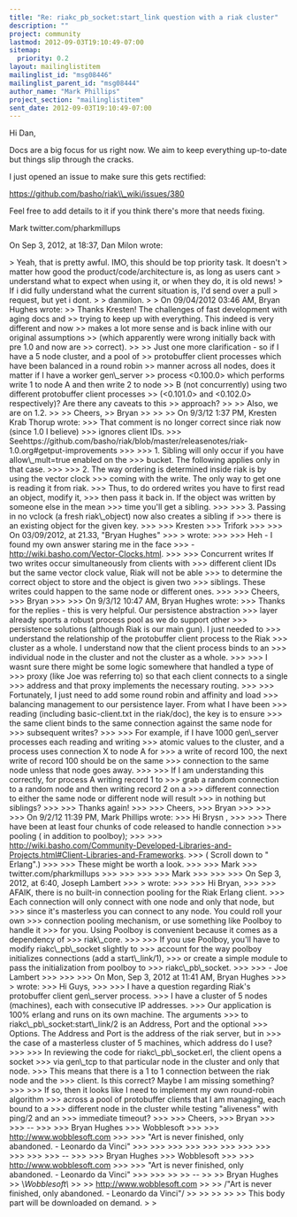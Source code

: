 ```yaml
---
title: "Re: riakc_pb_socket:start_link question with a riak cluster"
description: ""
project: community
lastmod: 2012-09-03T19:10:49-07:00
sitemap:
  priority: 0.2
layout: mailinglistitem
mailinglist_id: "msg08446"
mailinglist_parent_id: "msg08444"
author_name: "Mark Phillips"
project_section: "mailinglistitem"
sent_date: 2012-09-03T19:10:49-07:00
---
```



Hi Dan,

Docs are a big focus for us right now. We aim to keep everything up-to-date but 
things slip through the cracks. 

I just opened an issue to make sure this gets rectified:

https://github.com/basho/riak\\_wiki/issues/380

Feel free to add details to it if you think there's more that needs fixing. 

Mark
twitter.com/pharkmillups 


On Sep 3, 2012, at 18:37, Dan Milon  wrote:

&gt; Yeah, that is pretty awful. IMO, this should be top priority task. It doesn't 
&gt; matter how good the product/code/architecture is, as long as users cant 
&gt; understand what to expect when using it, or when they do, it is old news!
&gt; If i did fully understand what the current situation is, I'd send over a pull 
&gt; request, but yet i dont.
&gt; 
&gt; danmilon.
&gt; 
&gt; On 09/04/2012 03:46 AM, Bryan Hughes wrote:
&gt;&gt; Thanks Kresten! The challenges of fast development with aging docs and 
&gt;&gt; trying to keep up with everything. This indeed is very different and now 
&gt;&gt; makes a lot more sense and is back inline with our original assumptions 
&gt;&gt; (which apparently were wrong initially back with pre 1.0 and now are 
&gt;&gt; correct).
&gt;&gt; 
&gt;&gt; Just one more clarification - so if I have a 5 node cluster, and a pool of 
&gt;&gt; protobuffer client processes which have been balanced in a round robin 
&gt;&gt; manner across all nodes, does it matter if I have a worker gen\\_server 
&gt;&gt; process &lt;0.100.0&gt; which performs write 1 to node A and then write 2 to node 
&gt;&gt; B (not concurrently) using two different protobuffer client processes 
&gt;&gt; (&lt;0.101.0&gt; and &lt;0.102.0&gt; respectively)? Are there any caveats to this 
&gt;&gt; approach?
&gt;&gt; 
&gt;&gt; Also, we are on 1.2.
&gt;&gt; 
&gt;&gt; Cheers,
&gt;&gt; Bryan
&gt;&gt; 
&gt;&gt; 
&gt;&gt; On 9/3/12 1:37 PM, Kresten Krab Thorup wrote:
&gt;&gt;&gt; That comment is no longer correct since riak now (since 1.0 I believe) 
&gt;&gt;&gt; ignores client IDs. 
&gt;&gt;&gt; Seehttps://github.com/basho/riak/blob/master/releasenotes/riak-1.0.org#getput-improvements
&gt;&gt;&gt; 
&gt;&gt;&gt; 1. Sibling will only occur if you have allow\\_mult=true enabled on the 
&gt;&gt;&gt; bucket. The following applies only in that case.
&gt;&gt;&gt; 
&gt;&gt;&gt; 2. The way ordering is determined inside riak is by using the vector clock 
&gt;&gt;&gt; coming with the write. The only way to get one is reading it from riak. 
&gt;&gt;&gt; Thus, to do ordered writes you have to first read an object, modify it, 
&gt;&gt;&gt; then pass it back in. If the object was written by someone else in the mean 
&gt;&gt;&gt; time you'll get a sibling.
&gt;&gt;&gt; 
&gt;&gt;&gt; 3. Passing in no vclock (a fresh riak\\_object) now also creates a sibling if 
&gt;&gt;&gt; there is an existing object for the given key.
&gt;&gt;&gt; 
&gt;&gt;&gt; Kresten
&gt;&gt;&gt; Trifork
&gt;&gt;&gt; 
&gt;&gt;&gt; On 03/09/2012, at 21.33, "Bryan Hughes" 
&gt;&gt;&gt; &gt; wrote:
&gt;&gt;&gt; 
&gt;&gt;&gt; Heh - I found my own answer staring me in the face 
&gt;&gt;&gt; -http://wiki.basho.com/Vector-Clocks.html.
&gt;&gt;&gt; 
&gt;&gt;&gt; Concurrent writes If two writes occur simultaneously from clients with 
&gt;&gt;&gt; different client IDs but the same vector clock value, Riak will not be able 
&gt;&gt;&gt; to determine the correct object to store and the object is given two 
&gt;&gt;&gt; siblings. These writes could happen to the same node or different ones.
&gt;&gt;&gt; 
&gt;&gt;&gt; Cheers,
&gt;&gt;&gt; Bryan
&gt;&gt;&gt; 
&gt;&gt;&gt; On 9/3/12 10:47 AM, Bryan Hughes wrote:
&gt;&gt;&gt; Thanks for the replies - this is very helpful. Our persistence abstraction 
&gt;&gt;&gt; layer already sports a robust process pool as we do support other 
&gt;&gt;&gt; persistence solutions (although Riak is our main gun). I just needed to 
&gt;&gt;&gt; understand the relationship of the protobuffer client process to the Riak 
&gt;&gt;&gt; cluster as a whole. I understand now that the client process binds to an 
&gt;&gt;&gt; individual node in the cluster and not the cluster as a whole.
&gt;&gt;&gt; 
&gt;&gt;&gt; I wasnt sure there might be some logic somewhere that handled a type of 
&gt;&gt;&gt; proxy (like Joe was referring to) so that each client connects to a single 
&gt;&gt;&gt; address and that proxy implements the necessary routing.
&gt;&gt;&gt; 
&gt;&gt;&gt; Fortunately, I just need to add some round robin and affinity and load 
&gt;&gt;&gt; balancing management to our persistence layer. From what I have been 
&gt;&gt;&gt; reading (including basic-client.txt in the riak/doc), the key is to ensure 
&gt;&gt;&gt; the same client binds to the same connection against the same node for 
&gt;&gt;&gt; subsequent writes?
&gt;&gt;&gt; 
&gt;&gt;&gt; For example, if I have 1000 gen\\_server processes each reading and writing 
&gt;&gt;&gt; atomic values to the cluster, and a process uses connection X to node A for 
&gt;&gt;&gt; a write of record 100, the next write of record 100 should be on the same 
&gt;&gt;&gt; connection to the same node unless that node goes away.
&gt;&gt;&gt; 
&gt;&gt;&gt; If I am understanding this correctly, for process A writing record 1 to 
&gt;&gt;&gt; grab a random connection to a random node and then writing record 2 on a 
&gt;&gt;&gt; different connection to either the same node or different node will result 
&gt;&gt;&gt; in nothing but siblings?
&gt;&gt;&gt; 
&gt;&gt;&gt; Thanks again!
&gt;&gt;&gt; 
&gt;&gt;&gt; Cheers,
&gt;&gt;&gt; Bryan
&gt;&gt;&gt; 
&gt;&gt;&gt; 
&gt;&gt;&gt; On 9/2/12 11:39 PM, Mark Phillips wrote:
&gt;&gt;&gt; Hi Brysn ,
&gt;&gt;&gt; 
&gt;&gt;&gt; There have been at least four chunks of code released to handle connection 
&gt;&gt;&gt; pooling ( in addition to poolboy);
&gt;&gt;&gt; 
&gt;&gt;&gt; http://wiki.basho.com/Community-Developed-Libraries-and-Projects.html#Client-Libraries-and-Frameworks.
&gt;&gt;&gt; ( Scroll down to " Erlang".)
&gt;&gt;&gt; 
&gt;&gt;&gt; These might be worth a look.
&gt;&gt;&gt; 
&gt;&gt;&gt; Mark
&gt;&gt;&gt; twitter.com/pharkmillups
&gt;&gt;&gt; 
&gt;&gt;&gt; 
&gt;&gt;&gt; 
&gt;&gt;&gt; Mark
&gt;&gt;&gt; 
&gt;&gt;&gt; 
&gt;&gt;&gt; On Sep 3, 2012, at 6:40, Joseph Lambert 
&gt;&gt;&gt; &gt; wrote:
&gt;&gt;&gt; 
&gt;&gt;&gt; Hi Bryan,
&gt;&gt;&gt; 
&gt;&gt;&gt; AFAIK, there is no built-in connection pooling for the Riak Erlang client. 
&gt;&gt;&gt; Each connection will only connect with one node and only that node, but 
&gt;&gt;&gt; since it's masterless you can connect to any node. You could roll your own 
&gt;&gt;&gt; connection pooling mechanism, or use something like Poolboy to handle it 
&gt;&gt;&gt; for you. Using Poolboy is convenient because it comes as a dependency of 
&gt;&gt;&gt; riak\\_core.
&gt;&gt;&gt; 
&gt;&gt;&gt; If you use Poolboy, you'll have to modify riakc\\_pb\\_socket slightly to 
&gt;&gt;&gt; account for the way poolboy initializes connections (add a start\\_link/1), 
&gt;&gt;&gt; or create a simple module to pass the initialization from poolboy to 
&gt;&gt;&gt; riakc\\_pb\\_socket.
&gt;&gt;&gt; 
&gt;&gt;&gt; - Joe Lambert
&gt;&gt;&gt; 
&gt;&gt;&gt; 
&gt;&gt;&gt; On Mon, Sep 3, 2012 at 11:41 AM, Bryan Hughes 
&gt;&gt;&gt; &gt; wrote:
&gt;&gt;&gt; Hi Guys,
&gt;&gt;&gt; 
&gt;&gt;&gt; I have a question regarding Riak's protobuffer client gen\\_server process. 
&gt;&gt;&gt; I have a cluster of 5 nodes (machines), each with consecutive IP addresses. 
&gt;&gt;&gt; Our application is 100% erlang and runs on its own machine. The arguments 
&gt;&gt;&gt; to riakc\\_pb\\_socket:start\\_link/2 is an Address, Port and the optional 
&gt;&gt;&gt; Options. The Address and Port is the address of the riak server, but in 
&gt;&gt;&gt; the case of a masterless cluster of 5 machines, which address do I use?
&gt;&gt;&gt; 
&gt;&gt;&gt; In reviewing the code for riakc\\_pb\\_socket.erl, the client opens a socket 
&gt;&gt;&gt; via gen\\_tcp to that particular node in the cluster and only that node. 
&gt;&gt;&gt; This means that there is a 1 to 1 connection between the riak node and the 
&gt;&gt;&gt; client. Is this correct? Maybe I am missing something?
&gt;&gt;&gt; 
&gt;&gt;&gt; If so, then it looks like I need to implement my own round-robin algorithm 
&gt;&gt;&gt; across a pool of protobuffer clients that I am managing, each bound to a 
&gt;&gt;&gt; different node in the cluster while testing "aliveness" with ping/2 and an 
&gt;&gt;&gt; immediate timeout?
&gt;&gt;&gt; 
&gt;&gt;&gt; Cheers,
&gt;&gt;&gt; Bryan
&gt;&gt;&gt; 
&gt;&gt;&gt; --
&gt;&gt;&gt; 
&gt;&gt;&gt; Bryan Hughes
&gt;&gt;&gt; Wobblesoft
&gt;&gt;&gt; 
&gt;&gt;&gt; http://www.wobblesoft.com
&gt;&gt;&gt; 
&gt;&gt;&gt; "Art is never finished, only abandoned. - Leonardo da Vinci"
&gt;&gt;&gt; 
&gt;&gt;&gt; 
&gt;&gt;&gt; 
&gt;&gt;&gt; 
&gt;&gt;&gt; 
&gt;&gt;&gt; 
&gt;&gt;&gt; 
&gt;&gt;&gt; 
&gt;&gt;&gt; 
&gt;&gt;&gt; 
&gt;&gt;&gt; --
&gt;&gt;&gt; 
&gt;&gt;&gt; Bryan Hughes
&gt;&gt;&gt; Wobblesoft
&gt;&gt;&gt; 
&gt;&gt;&gt; http://www.wobblesoft.com
&gt;&gt;&gt; 
&gt;&gt;&gt; "Art is never finished, only abandoned. - Leonardo da Vinci"
&gt;&gt;&gt; 
&gt;&gt;&gt; 
&gt;&gt; 
&gt;&gt; -- 
&gt;&gt; 
&gt;&gt; Bryan Hughes
&gt;&gt; \\*Wobblesoft\\*
&gt;&gt; 
&gt;&gt; http://www.wobblesoft.com
&gt;&gt; 
&gt;&gt; /"Art is never finished, only abandoned. - Leonardo da Vinci"/
&gt;&gt; 
&gt;&gt; 
&gt;&gt; 
&gt;&gt; 
&gt;&gt; This body part will be downloaded on demand.
&gt; 
&gt; 

